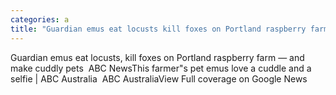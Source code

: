 ```yaml
---
categories: a
title: "Guardian emus eat locusts kill foxes on Portland raspberry farm — and make cuddly pets  ABC News"
---
```

Guardian emus eat locusts, kill foxes on Portland raspberry farm — and make cuddly pets&nbsp;&nbsp;ABC NewsThis farmer"s pet emus love a cuddle and a selfie | ABC Australia&nbsp;&nbsp;ABC AustraliaView Full coverage on Google News